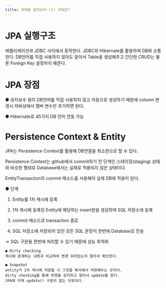 ```yaml
---
title: JPA를 알아보자-(1) JPA란?
---
```


# JPA 실행구조


애플리케이션과 JDBC 사이에서 동작한다.
JDBC와 Hibernate를 활용하여 DB와 소통한다.
DB언어를 직접 사용하지 않아도 알아서 Table을 생성해주고
간단한 CRUD는 물론 Foreign Key 설정까지 해준다.

# JPA 장점
● 유지보수 용이
DB언어를 직접 사용하지 않고 자동으로 생성하기 때문에 column 변경시 자바상에서 멤버 변수만 추가하면 된다.

● Hibernate로 45가지 DB 언어 연동 가능

# Persistence Context & Entity
JPA는 Persistence Context를 활용해 DB연결을 최소한으로 할 수 있다.

Persistence Context는 github에서 commit하기 전 단계인 스테이징(staging) 상태와 비슷한 형태로 Database에서는 실제로 적용되지 않은 상태이다.

EntityTransaction의 commit 메소드를 사용해야 실제 DB에 적용이 된다.

● 단계
	
1. Entity를 1차 캐시에 등록
	
2. 1차 캐시에 등록된 Entity에 해당하는 insert문을 생성하여 SQL 저장소에 등록
	
3. commit 메소드로 transaction 종료
	
4. SQL 저장소에 저장되어 있던 모든 SQL 문장이 한번에 Database로 전송
	
	
 → SQL 구문을 한번에 처리할 수 있기 때문에 성능 최적화
	
	● Dirty checking
	캐시에 존재하는 내용과 비교하여 변경 되어있는지 알아서 확인한다.
	
	● Snapshot
	entity가 1차 캐시에 저장될 시 그것을 복사해서 저장해두는 곳이다. 
	dirty checking을 통해 변경을 감지하고 알아서 update를 한다.
	JPA에 자체 update() 구문이 없는 이유이다.
